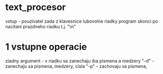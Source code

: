 # text_procesor
vstup - pouzivatel zada z klavesnice lubovolne riadky
program skonci po nacitani prazdneho riadku t.j. "\n"
# 1 vstupne operacie
ziadny argument - v riadku sa zanechaju iba pismena a medzery
"-d" - zanechaju sa pismena, medzery, cisla
"-p" - zachovaju sa pismena,
